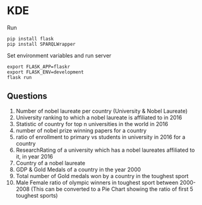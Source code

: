 # KDE

Run
```
pip install flask
pip install SPARQLWrapper
```
Set environment variables and run server
```
export FLASK_APP=flaskr
export FLASK_ENV=development
flask run
```

## Questions

1. Number of nobel laureate per country (University & Nobel Laureate)
2. University ranking to which a nobel laureate is affiliated to in 2016
3. Statistic of country for top n universities in the world in 2016
4. number of nobel prize winning papers for a country
5. ratio of enrollment to primary vs students in university in 2016 for a country
6. ResearchRating of a university which has a nobel laureates affiliated to it, in year 2016
7. Country of a nobel laureate
8. GDP & Gold Medals of a country in the year 2000
9. Total number of Gold medals won by a country in the toughest sport
10. Male Female ratio of olympic winners in toughest sport between 2000-2008 (This can be converted to a Pie Chart showing the ratio of first 5 toughest sports)
